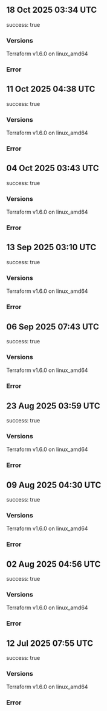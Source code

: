 ## 18 Oct 2025 03:34 UTC

success: true

### Versions

Terraform v1.6.0
on linux_amd64

### Error

## 11 Oct 2025 04:38 UTC

success: true

### Versions

Terraform v1.6.0
on linux_amd64

### Error

## 04 Oct 2025 03:43 UTC

success: true

### Versions

Terraform v1.6.0
on linux_amd64

### Error

## 13 Sep 2025 03:10 UTC

success: true

### Versions

Terraform v1.6.0
on linux_amd64

### Error

## 06 Sep 2025 07:43 UTC

success: true

### Versions

Terraform v1.6.0
on linux_amd64

### Error

## 23 Aug 2025 03:59 UTC

success: true

### Versions

Terraform v1.6.0
on linux_amd64

### Error

## 09 Aug 2025 04:30 UTC

success: true

### Versions

Terraform v1.6.0
on linux_amd64

### Error

## 02 Aug 2025 04:56 UTC

success: true

### Versions

Terraform v1.6.0
on linux_amd64

### Error

## 12 Jul 2025 07:55 UTC

success: true

### Versions

Terraform v1.6.0
on linux_amd64

### Error

